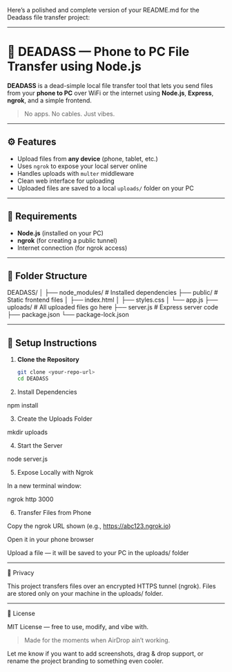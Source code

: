 Here’s a polished and complete version of your README.md for the Deadass file transfer project:


---

# 📂 DEADASS — Phone to PC File Transfer using Node.js

**DEADASS** is a dead-simple local file transfer tool that lets you send files from your **phone to PC** over WiFi or the internet using **Node.js**, **Express**, **ngrok**, and a simple frontend.

> No apps. No cables. Just vibes.

---

## ⚙️ Features

- Upload files from **any device** (phone, tablet, etc.)
- Uses `ngrok` to expose your local server online
- Handles uploads with `multer` middleware
- Clean web interface for uploading
- Uploaded files are saved to a local `uploads/` folder on your PC

---

## 🧰 Requirements

- **Node.js** (installed on your PC)
- **ngrok** (for creating a public tunnel)
- Internet connection (for ngrok access)

---

## 📁 Folder Structure

DEADASS/ │ ├── node_modules/          # Installed dependencies ├── public/                # Static frontend files │   ├── index.html │   ├── styles.css │   └── app.js ├── uploads/               # All uploaded files go here ├── server.js              # Express server code ├── package.json └── package-lock.json

---

## 🚀 Setup Instructions

1. **Clone the Repository**

   ```bash
   git clone <your-repo-url>
   cd DEADASS

2. Install Dependencies

npm install


3. Create the Uploads Folder

mkdir uploads


4. Start the Server

node server.js


5. Expose Locally with Ngrok

In a new terminal window:

ngrok http 3000


6. Transfer Files from Phone

Copy the ngrok URL shown (e.g., https://abc123.ngrok.io)

Open it in your phone browser

Upload a file — it will be saved to your PC in the uploads/ folder





---

🔐 Privacy

This project transfers files over an encrypted HTTPS tunnel (ngrok). Files are stored only on your machine in the uploads/ folder.


---

🪪 License

MIT License — free to use, modify, and vibe with.

> Made for the moments when AirDrop ain’t working.



Let me know if you want to add screenshots, drag & drop support, or rename the project branding to something even cooler.

